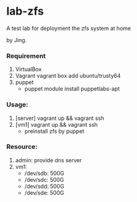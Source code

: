 # lab-zfs

A test lab for deployment the zfs system at home

by Jing.

### Requirement
1. VirtualBox
2. Vagrant
	vagrant box add ubuntu/trusty64
3. puppet
	- puppet module install puppetlabs-apt

### Usage:
1. [server] vagrant up && vagrant ssh
2. [vm1] vagrant up && vagrant ssh
	- preinstall zfs by puppet

### Resource:
1. admin: provide dns server
2. vm1: 
   - /dev/sdb: 500G
   - /dev/sdc: 500G
   - /dev/sdd: 500G
   - /dev/sde: 500G

